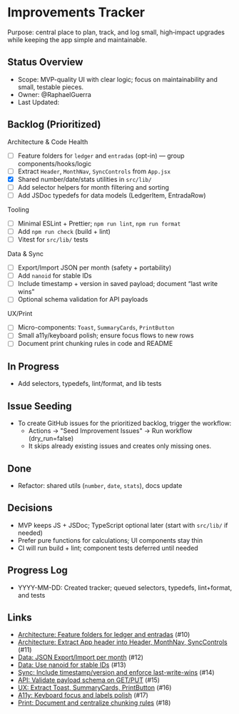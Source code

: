 # Improvements Tracker

Purpose: central place to plan, track, and log small, high‑impact upgrades while keeping the app simple and maintainable.

## Status Overview

- Scope: MVP-quality UI with clear logic; focus on maintainability and small, testable pieces.
- Owner: @RaphaelGuerra
- Last Updated: <!-- update when making changes -->

## Backlog (Prioritized)

Architecture & Code Health
- [ ] Feature folders for `ledger` and `entradas` (opt-in) — group components/hooks/logic
- [ ] Extract `Header`, `MonthNav`, `SyncControls` from `App.jsx`
- [x] Shared number/date/stats utilities in `src/lib/`
- [ ] Add selector helpers for month filtering and sorting
- [ ] Add JSDoc typedefs for data models (LedgerItem, EntradaRow)

Tooling
- [ ] Minimal ESLint + Prettier; `npm run lint`, `npm run format`
- [ ] Add `npm run check` (build + lint)
- [ ] Vitest for `src/lib/` tests

Data & Sync
- [ ] Export/Import JSON per month (safety + portability)
- [ ] Add `nanoid` for stable IDs
- [ ] Include timestamp + version in saved payload; document “last write wins”
- [ ] Optional schema validation for API payloads

UX/Print
- [ ] Micro-components: `Toast`, `SummaryCards`, `PrintButton`
- [ ] Small a11y/keyboard polish; ensure focus flows to new rows
- [ ] Document print chunking rules in code and README

## In Progress

- Add selectors, typedefs, lint/format, and lib tests

## Issue Seeding

- To create GitHub issues for the prioritized backlog, trigger the workflow:
  - Actions → "Seed Improvement Issues" → Run workflow (dry_run=false)
  - It skips already existing issues and creates only missing ones.

## Done

- Refactor: shared utils (`number`, `date`, `stats`), docs update

## Decisions

- MVP keeps JS + JSDoc; TypeScript optional later (start with `src/lib/` if needed)
- Prefer pure functions for calculations; UI components stay thin
- CI will run build + lint; component tests deferred until needed

## Progress Log

- YYYY-MM-DD: Created tracker; queued selectors, typedefs, lint+format, and tests

## Links

- [Architecture: Feature folders for ledger and entradas](https://github.com/RaphaelGuerra/ledger/issues/10) (#10)
- [Architecture: Extract App header into Header, MonthNav, SyncControls](https://github.com/RaphaelGuerra/ledger/issues/11) (#11)
- [Data: JSON Export/Import per month](https://github.com/RaphaelGuerra/ledger/issues/12) (#12)
- [Data: Use nanoid for stable IDs](https://github.com/RaphaelGuerra/ledger/issues/13) (#13)
- [Sync: Include timestamp/version and enforce last-write-wins](https://github.com/RaphaelGuerra/ledger/issues/14) (#14)
- [API: Validate payload schema on GET/PUT](https://github.com/RaphaelGuerra/ledger/issues/15) (#15)
- [UX: Extract Toast, SummaryCards, PrintButton](https://github.com/RaphaelGuerra/ledger/issues/16) (#16)
- [A11y: Keyboard focus and labels polish](https://github.com/RaphaelGuerra/ledger/issues/17) (#17)
- [Print: Document and centralize chunking rules](https://github.com/RaphaelGuerra/ledger/issues/18) (#18)
